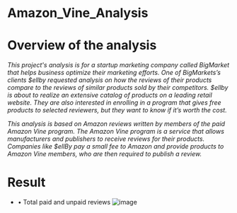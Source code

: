 # Amazon_Vine_Analysis

# Overview of the analysis

_This project's analysis is for a startup marketing company called BigMarket that helps business optimize their marketing efforts. One of BigMarkets’s clients $ellby requested analysis on how the reviews of their products compare to the reviews of similar products sold by their competitors. $ellby is about to realize an extensive catalog of products on a leading retail website. They are also interested in enrolling in a program that gives free products to selected reviewers, but they want to know if it’s worth the cost._ 

_This analysis is based on Amazon reviews written by members of the paid Amazon Vine program. The Amazon Vine program is a service that allows manufacturers and publishers to receive reviews for their products. Companies like $ellBy pay a small fee to Amazon and provide products to Amazon Vine members, who are then required to publish a review._ 


# Result

* •	Total paid and unpaid reviews ![image](https://user-images.githubusercontent.com/74740339/113600194-a4e2cb80-960d-11eb-8361-0e6d2c3dd07f.png)

